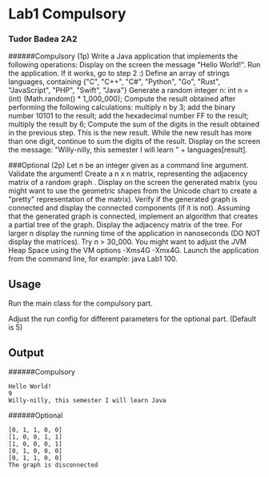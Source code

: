 # Lab1 Compulsory

### Tudor Badea 2A2


######Compulsory (1p)
Write a Java application that implements the following operations:
Display on the screen the message "Hello World!". Run the application. If it works, go to step 2 :)
Define an array of strings languages, containing {"C", "C++", "C#", "Python", "Go", "Rust", "JavaScript", "PHP", "Swift", "Java"}
Generate a random integer n: int n = (int) (Math.random() * 1_000_000);
Compute the result obtained after performing the following calculations:
multiply n by 3;
add the binary number 10101 to the result;
add the hexadecimal number FF to the result;
multiply the result by 6;
Compute the sum of the digits in the result obtained in the previous step. This is the new result. While the new result has more than one digit, continue to sum the digits of the result.
Display on the screen the message: "Willy-nilly, this semester I will learn " + languages[result].

###Optional (2p)
Let n be an integer given as a command line argument. Validate the argument!
Create a n x n matrix, representing the adjacency matrix of a random graph .
Display on the screen the generated matrix (you might want to use the geometric shapes from the Unicode chart to create a "pretty" representation of the matrix).
Verify if the generated graph is connected and display the connected components (if it is not).
Assuming that the generated graph is connected, implement an algorithm that creates a partial tree of the graph. Display the adjacency matrix of the tree.
For larger n display the running time of the application in nanoseconds (DO NOT display the matrices). Try n > 30_000. You might want to adjust the JVM Heap Space using the VM options -Xms4G -Xmx4G.
Launch the application from the command line, for example: java Lab1 100.

## Usage

Run the main class for the compulsory part. 

Adjust the run config for different parameters for the optional part. (Default is 5)

## Output
######Compulsory
```
Hello World!
9
Willy-nilly, this semester I will learn Java
```
######Optional
```
[0, 1, 1, 0, 0]
[1, 0, 0, 1, 1]
[1, 0, 0, 0, 1]
[0, 1, 0, 0, 0]
[0, 1, 1, 0, 0]
The graph is disconnected
```
